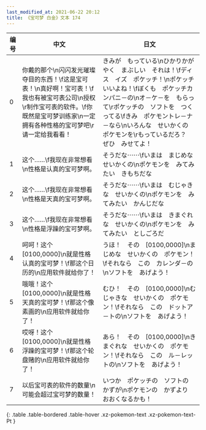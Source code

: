 ```yaml
---
last_modified_at: 2021-06-22 20:12
title: 《宝可梦 白金》文本 174
---
```

| 编号 | 中文 | 日文 |
| ---- | ---- | ---- |
| 0 | 你戴的那个\n闪闪发光璀璨夺目的东西！\f这是宝可表！\n真好啊！宝可表！\f我也有被宝可表公司\n授权\r制作宝可表的软件。\f你既然是宝可梦训练家\n一定拥有各种性格的宝可梦吧\r请一定给我看看！ | きみが　もっている\nひかりかがやく　まぶしい　それは！\fディス　イズ　ポケッチ！\nポケッチ　いいよね！\fぼくも　ポケッチカンパニ－の\nオ－ケ－を　もらって\rポケッチの　ソフトを　つくってる\fきみ　ポケモントレ－ナ－なら\nいろんな　せいかくの　ポケモンを\rもっているだろ？　ぜひ　みせてよ！ |
| 1 | 这个……\f我现在非常想看\n性格是认真的宝可梦啊。 | そうだな⋯⋯\fいまは　まじめな　せいかくの\nポケモンを　みてみたい　きもちだな |
| 2 | 这个……\f我现在非常想看\n性格是天真的宝可梦啊。 | そうだな⋯⋯\fいまは　むじゃきな　せいかくの\nポケモンを　みてみたい　かんじだな |
| 3 | 这个……\f我现在非常想看\n性格是浮躁的宝可梦啊。 | そうだな⋯⋯\fいまは　きまぐれな　せいかくの\nポケモンを　みてみたい　としごろだ |
| 4 | 呵呵！这个[0100,0000]\n就是性格认真的宝可梦！\f那这个日历的\n应用软件就给你了！ | うほ！　その　[0100,0000]\nまじめな　せいかくの　ポケモン！\fそれなら　この　カレンダ－の\nソフトを　あげよう！ |
| 5 | 哦哦！这个[0100,0000]\n就是性格天真的宝可梦！\f那这个像素画的\n应用软件就给你了！ | むひ！　その　[0100,0000]\nむじゃきな　せいかくの　ポケモン！\fそれなら　この　ドットア－トの\nソフトを　あげよう！ |
| 6 | 哎呀！这个[0100,0000]\n就是性格浮躁的宝可梦！\f那这个轮盘赌的\n应用软件就给你了！ | あら！　その　[0100,0000]\nきまぐれな　せいかくの　ポケモン！\fそれなら　この　ル－レットの\nソフトを　あげよう！ |
| 7 | 以后宝可表的软件的数量\n可能会超过宝可梦的数量！ | いつか　ポケッチの　ソフトの　かずが\nポケモンの　かずより　おおくなるかも！ |
{: .table .table-bordered .table-hover .xz-pokemon-text .xz-pokemon-text-Pt }